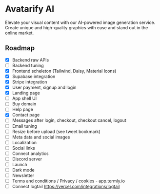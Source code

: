# Avatarify AI

Elevate your visual content with our AI-powered image generation service. Create unique and high-quality graphics with ease and stand out in the online market.

## Roadmap

- [x] Backend raw APIs
- [ ] Backend tuning
- [x] Frontend scheleton (Tailwind, Daisy, Material Icons)
- [x] Supabase integration
- [x] Stripe integration
- [x] User payment, signup and login
- [x] Landing page
- [ ] App shell UI
- [ ] Buy domain
- [ ] Help page
- [x] Contact page
- [ ] Messages after login, checkout, checkout cancel, logout
- [ ] Email tuning
- [ ] Resize before upload (see tweet bookmark)
- [ ] Meta data and social images
- [ ] Localization
- [ ] Social links
- [ ] Connect analytics
- [ ] Discord server
- [ ] Launch
- [ ] Dark mode
- [ ] Newsletter
- [ ] Terms and conditions / Privacy / cookies - app.termly.io
- [ ] Connect logtail https://vercel.com/integrations/logtail
